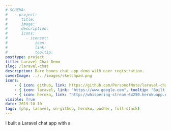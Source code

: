 ```yaml
---
# SCHEMA:
#   - project:
#      title:
#      image:
#      description:
#      icons:
#        - iconset:
#            icon:
#            link:
#            tooltip:
posttype: project
title: Laravel Chat Demo
slug: /laravel-chat
description: Bare bones chat app demo with user registration.
coverImage: ../../images/sketchpad.png
icons:
    - { icon: github, link: https://github.com/PersonofNote/laravel-chat, tooltip: "See the code on Github" }
    - { icon: laravel, link: "https://www.google.com", tooltip: "Built with Laravel" }
    - { icon: heroku, link: "http://whispering-stream-64250.herokuapp.com/", tooltip: "Deployed on Heroku" }
visible: True
date: 2019-10-10
tags: [php, laravel, on-github, heroku, pusher, full-stack]
---
```

    
I built a Laravel chat app with a 
     
